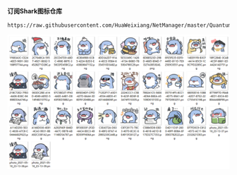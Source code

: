 **订阅Shark图标仓库**
```
https://raw.githubusercontent.com/HuaWeixiang/NetManager/master/QuantumultX/Icon/Yuanxsxs/Shark/Shark.json
```
<p align="center">
  <img src="https://raw.githubusercontent.com/HuaWeixiang/NetManager/master/QuantumultX/Icon/Yuanxsxs/Shark/Shark.png" align="center">
  <br><br>
</p>
